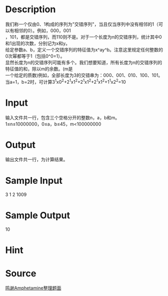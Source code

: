 
# Description

<div class="content"><div>我们称一个仅由0、1构成的序列为&#34;交错序列&#34;，当且仅当序列中没有相邻的1（可以有相邻的0）。例如，000，001</div>
<div>，101，都是交错序列，而110则不是。对于一个长度为n的交错序列，统计其中0和1出现的次数，分别记为x和y。</div>
<div>给定参数a、b，定义一个交错序列的特征值为x^ay^b。注意这里规定任何整数的0次幂都等于1（包括0^0=1）。</div>
<div>显然长度为n的交错序列可能有多个。我们想要知道，所有长度为n的交错序列的特征值的和，除以m的余数。(m是</div>
<div>一个给定的质数)例如，全部长度为3的交错串为：000、001、010、100、101。</div>
<div>当a=1，b=2时，可计算3<sup>1</sup>x0<sup>2</sup>+2<sup>1</sup>x1<sup>2</sup>+2<sup>1</sup>x1<sup>2</sup>+2<sup>1</sup>x1<sup>2</sup>+1<sup>1</sup>x2<sup>2</sup>=10</div></div>

# Input

<div class="content"><div>输入文件共一行，包含三个空格分开的整数n，a，b和m。</div>
<div>1≤n≤10000000，0≤a，b≤45，m&lt;100000000</div></div>

# Output

<div class="content"><div>输出文件共一行，为计算结果。</div></div>

# Sample Input

<div class="content"><span class="sampledata">3 1 2 1009</span></div>

# Sample Output

<div class="content"><span class="sampledata">10</span></div>

# Hint

<div class="content"><p></p></div>

# Source

<div class="content"><p><a href="problemset.php?search=鸣谢Amphetamine整理题面">鸣谢Amphetamine整理题面</a></p></div>


